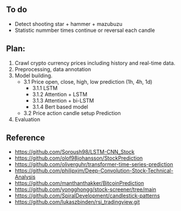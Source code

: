 
## To do
- Detect shooting star + hammer + mazubuzu
- Statistic nummber times continue or reversal each candle

## Plan:
1. Crawl crypto currency prices including history and real-time data.
2. Preprocessing, data annotation
3. Model building. 
    * 3.1 Price open, close, high, low prediction (1h, 4h, 1d) 
        * 3.1.1 LSTM
        * 3.1.2 Attention + LSTM 
        * 3.1.3 Attention + bi-LSTM
        * 3.1.4 Bert based model 
    * 3.2 Price action candle setup Prediction
3. Evaluation

## Reference
* https://github.com/Soroush98/LSTM-CNN_Stock
* https://github.com/olof98johansson/StockPrediction
* https://github.com/oliverguhr/transformer-time-series-prediction
* https://github.com/philipxjm/Deep-Convolution-Stock-Technical-Analysis
* https://github.com/manthanthakker/BitcoinPrediction
* https://github.com/yongghongg/stock-screener/tree/main
* https://github.com/SpiralDevelopment/candlestick-patterns
* https://github.com/lukaszbinden/rsi_tradingview.git




